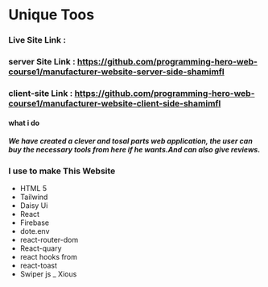 # Unique Toos

### Live Site Link :
### server Site Link : https://github.com/programming-hero-web-course1/manufacturer-website-server-side-shamimfl
### client-site Link : https://github.com/programming-hero-web-course1/manufacturer-website-client-side-shamimfl


#### what i do 

##### We have created a clever and tosal parts web application, the user can buy the necessary tools from here if he wants.And can also give reviews.

### I use to make This Website 
- HTML 5
- Tailwind
- Daisy Ui
- React 
- Firebase
- dote.env
- react-router-dom
- React-quary
- react hooks from
- react-toast 
- Swiper js
_ Xious

